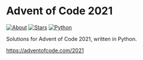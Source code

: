 Advent of Code 2021
===================

[![About](https://img.shields.io/badge/Advent%20of%20Code%20🎄-2021-brightgreen)](https://adventofcode.com/2021/)
[![Stars](https://img.shields.io/badge/stars%20⭐-18-yellow)](https://adventofcode.com/2021/stats)
[![Python](https://img.shields.io/badge/python-3670A0?logo=python&logoColor=ffdd54)](https://www.python.org)

Solutions for Advent of Code 2021, written in Python.

https://adventofcode.com/2021
